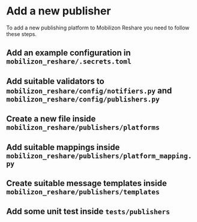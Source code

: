# Add a new publisher
To add a new publishing platform to Mobilizon Reshare you need to follow these steps.

## Add an example configuration in `mobilizon_reshare/.secrets.toml`
## Add suitable validators to `mobilizon_reshare/config/notifiers.py` and `mobilizon_reshare/config/publishers.py`
## Create a new file inside `mobilizon_reshare/publishers/platforms`
## Add suitable mappings inside `mobilizon_reshare/publishers/platform_mapping.py`
## Create suitable message templates inside `mobilizon_reshare/publishers/templates`
## Add some unit test inside `tests/publishers`